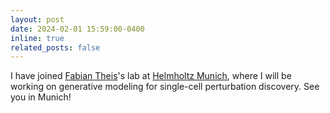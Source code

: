 ```yaml
---
layout: post
date: 2024-02-01 15:59:00-0400
inline: true
related_posts: false
---
```


I have joined [Fabian Theis](https://www.helmholtz-munich.de/en/icb/pi/fabian-theis)'s lab at [Helmholtz Munich](https://www.helmholtz-munich.de/en), where I will be working on generative modeling for single-cell perturbation discovery. See you in Munich!
